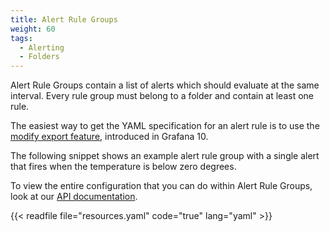 ```yaml
---
title: Alert Rule Groups
weight: 60
tags:
  - Alerting
  - Folders
---
```


Alert Rule Groups contain a list of alerts which should evaluate at the same interval.
Every rule group must belong to a folder and contain at least one rule.

The easiest way to get the YAML specification for an alert rule is to use the [modify export feature](https://grafana.com/docs/grafana/latest/alerting/set-up/provision-alerting-resources/export-alerting-resources/), introduced in Grafana 10.

The following snippet shows an example alert rule group with a single alert that fires when the temperature is below zero degrees.

To view the entire configuration that you can do within Alert Rule Groups, look at our [API documentation](/docs/api/#grafanaalertrulegroupspec).

{{< readfile file="resources.yaml" code="true" lang="yaml" >}}
